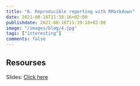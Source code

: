 ```yaml
---
title: "6. Reproducible reporting with RMarkdown"
date: 2021-08-16T11:39:16+02:00
publishdate: 2021-08-16T11:39:16+02:00
image: "/images/blog/4.jpg"
tags: ["interesting"]
comments: false
---
```


## Resourses

Slides: [Click here](/slides/rmarkdown/rmarkdownRladies_tst.html)